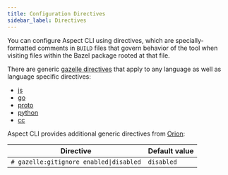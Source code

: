 ```yaml
---
title: Configuration Directives
sidebar_label: Directives
---
```


You can configure Aspect CLI using directives, which are specially-formatted
comments in `BUILD` files that govern behavior of the tool when visiting files
within the Bazel package rooted at that file.

There are generic [gazelle directives] that apply to any language as well as language specific directives:
* [js](https://github.com/aspect-build/orion/tree/main/language/js#directives)
* [go](https://github.com/bazelbuild/bazel-gazelle#directives)
* [proto](https://github.com/bazelbuild/bazel-gazelle#directives)
* [python](https://rules-python.readthedocs.io/en/latest/gazelle/docs/directives.html)
* [cc](https://github.com/EngFlow/gazelle_cc#custom-directives)

Aspect CLI provides additional generic directives from [Orion]:

<!-- prettier-ignore-start -->
| **Directive**                                           | **Default value**           |
| ------------------------------------------------------- | --------------------------- |
| `# gazelle:gitignore enabled\|disabled`                 | `disabled`                    |
<!-- prettier-ignore-end -->

[Orion]: https://github.com/aspect-build/orion
[gazelle directives]: https://github.com/bazelbuild/bazel-gazelle#directives
